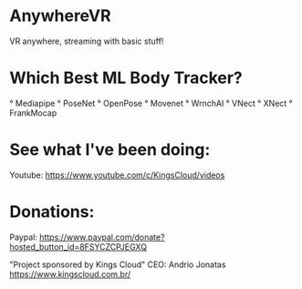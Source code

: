 # AnywhereVR
VR anywhere, streaming with basic stuff!

# Which Best ML Body Tracker?
° Mediapipe
° PoseNet
° OpenPose
° Movenet
° WrnchAI
° VNect
° XNect
° FrankMocap

# See what I've been doing:
Youtube: https://www.youtube.com/c/KingsCloud/videos

# Donations:
Paypal: https://www.paypal.com/donate?hosted_button_id=8FSYCZCPJEGXQ

"Project sponsored by Kings Cloud"
CEO: Andrio Jonatas
https://www.kingscloud.com.br/
